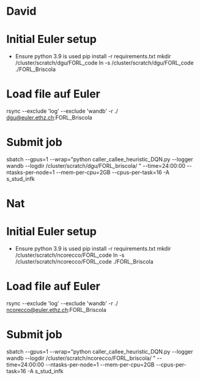 
# David 
# Initial Euler setup
- Ensure python 3.9 is used
pip install -r requirements.txt
mkdir /cluster/scratch/dgu/FORL_code
ln -s /cluster/scratch/dgu/FORL_code ./FORL_Briscola

# Load file auf Euler
rsync --exclude 'log' --exclude 'wandb'  -r ./  dgu@euler.ethz.ch:FORL_Briscola


# Submit job 
sbatch --gpus=1  --wrap="python caller_callee_heuristic_DQN.py --logger wandb --logdir /cluster/scratch/dgu/FORL_briscola/ " --time=24:00:00 --ntasks-per-node=1 --mem-per-cpu=2GB --cpus-per-task=16 -A s_stud_infk


# Nat 
# Initial Euler setup
- Ensure python 3.9 is used
pip install -r requirements.txt
mkdir /cluster/scratch/ncorecco/FORL_code
ln -s /cluster/scratch/ncorecco/FORL_code ./FORL_Briscola

# Load file auf Euler
rsync --exclude 'log' --exclude 'wandb'  -r ./  ncorecco@euler.ethz.ch:FORL_Briscola


# Submit job 
sbatch --gpus=1  --wrap="python caller_callee_heuristic_DQN.py --logger wandb --logdir /cluster/scratch/ncorecco/FORL_briscola/ " --time=24:00:00 --ntasks-per-node=1 --mem-per-cpu=2GB --cpus-per-task=16 -A s_stud_infk
